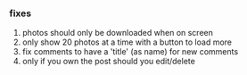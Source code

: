 ### fixes

1. photos should only be downloaded when on screen
2. only show 20 photos at a time with a button to load more
3. fix comments to have a 'title' (as name) for new comments
4. only if you own the post should you edit/delete 
